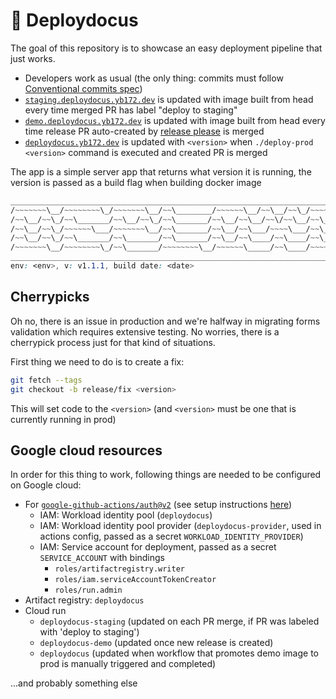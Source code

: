 # 🦕 Deploydocus 

The goal of this repository is to showcase an easy deployment pipeline that just works.

 * Developers work as usual (the only thing: commits must follow [Conventional commits spec](https://www.conventionalcommits.org/en/v1.0.0/))
 * [`staging.deploydocus.yb172.dev`](http://staging.deploydocus.yb172.dev) is updated with image built from head every time merged PR has label "deploy to staging"
 * [`demo.deploydocus.yb172.dev`](http://demo.deploydocus.yb172.dev) is updated with image built from head every time release PR auto-created by [release please](https://github.com/googleapis/release-please-action) is merged
 * [`deploydocus.yb172.dev`](http://deploydocus.yb172.dev) is updated with `<version>` when `./deploy-prod <version>` command is executed and created PR is merged

The app is a simple server app that returns what version it is running, the version is passed as a build flag when building docker image

```css
_________________________________________________________________________________________________________________________
/~~~~~~~\__/~~~~~~~~\_/~~~~~~~\__/~~\________/~~~~~~\__/~~\__/~~\_/~~~~~~~\___/~~~~~~\___/~~~~~~\__/~~\__/~~\__/~~~~~~\__
/~~\__/~~\_/~~\_______/~~\__/~~\_/~~\_______/~~\__/~~\__/~~\/~~\__/~~\__/~~\_/~~\__/~~\_/~~\__/~~\_/~~\__/~~\_/~~\_______
/~~\__/~~\_/~~~~~~\___/~~~~~~~\__/~~\_______/~~\__/~~\___/~~~~\___/~~\__/~~\_/~~\__/~~\_/~~\_______/~~\__/~~\__/~~~~~~\__
/~~\__/~~\_/~~\_______/~~\_______/~~\_______/~~\__/~~\____/~~\____/~~\__/~~\_/~~\__/~~\_/~~\__/~~\_/~~\__/~~\_______/~~\_
/~~~~~~~\__/~~~~~~~~\_/~~\_______/~~~~~~~~\__/~~~~~~\_____/~~\____/~~~~~~~\___/~~~~~~\___/~~~~~~\___/~~~~~~\___/~~~~~~\__
_________________________________________________________________________________________________________________________
env: <env>, v: v1.1.1, build date: <date>
```

## Cherrypicks

Oh no, there is an issue in production and we're halfway in migrating forms validation which requires extensive testing. No worries, there is a cherrypick process just for that kind of situations.

First thing we need to do is to create a fix:

```sh
git fetch --tags
git checkout -b release/fix <version>
```

This will set code to the `<version>` (and `<version>` must be one that is currently running in prod)

## Google cloud resources

In order for this thing to work, following things are needed to be configured on Google cloud:
 * For [`google-github-actions/auth@v2`](https://github.com/google-github-actions/auth) (see setup instructions [here](https://github.com/google-github-actions/auth?tab=readme-ov-file#preferred-direct-workload-identity-federation))
   * IAM: Workload identity pool (`deploydocus`)
   * IAM: Workload identity pool provider (`deploydocus-provider`, used in actions config, passed as a secret `WORKLOAD_IDENTITY_PROVIDER`)
   * IAM: Service account for deployment, passed as a secret `SERVICE_ACCOUNT` with bindings
     * `roles/artifactregistry.writer`
     * `roles/iam.serviceAccountTokenCreator`
     * `roles/run.admin`
 * Artifact registry: `deploydocus`
 * Cloud run
   * `deploydocus-staging` (updated on each PR merge, if PR was labeled with 'deploy to staging')
   * `deploydocus-demo` (updated once new release is created)
   * `deploydocus` (updated when workflow that promotes demo image to prod is manually triggered and completed)

...and probably something else
